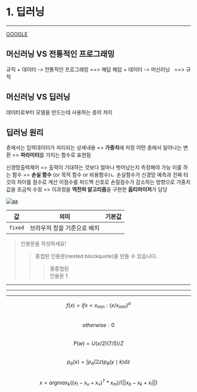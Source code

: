 # 1. 딥러닝
---
[GOOGLE](https://google.com)

## 머신러닝 VS 전통적인 프로그래밍
규칙 + 데이터 -> 전통적인 프로그래밍 ==> 해답
해답 + 데이터 -> 머신러닝 &nbsp;  ==> 규칙

## 머신러닝 VS 딥러닝  
데이터로부터 모델을 만드는데 사용하는 층의 차이

## 딥러닝 원리
층에서는 입력데이터가 처리되는 상세내용 => **가중치**에 저장
어떤 층에서 일어나는 변환 => **파라미터**를 가지는 함수로 표현됨

신경망출력제어 => 출력이 기대하는 것보다 얼마나 벗어났는지 측정해야 가능
이를 하는 함수 == **손실 함수** (or 목적 함수 or 비용함수)ㄴ
손실함수가 신경망 예측과 진짜 타깃의 차이를 점수로 계산
이점수를 피드백 신호로 손질점수가 감소하는 방향으로 가중치 값을 조금씩 수정
=> 이과정을 **역전파 알고리즘**을 구현한 **옵티마이저**가 담당

[![aa](http://www.gstatic.com/webp/gallery/5.jpg )](https://kr.vuejs.org/)

<!-- ![Kayak][logo]
[logo]: http://www.gstatic.com/webp/gallery/2.jpg "To go kayaking." -->


| 값 | 의미 | 기본값 |
|---|:---:|---:|
| `fixed` | 브라우저 창을 기준으로 배치 |  |

> 인용문을 작성하세요!
>> 중첩된 인용문(nested blockquote)을 만들 수 있습니다.
>>> 중중첩된 <br>인용문 1

***
---
___


$$f(x)= if x < x_{min} : (x/x_{min})^a$$  
$$otherwise : 0$$  
$$P(w)=U(x/2)(7/5)/Z$$  
$$p_{\theta}(x) = \int p_{\theta}(2z)p_{\theta}(y\mid k)dz$$  
$$x = argmax_k((x_t-x_u+x_v)^T*x_m)/(||x_b-x_k+x_l||)$$  